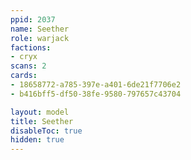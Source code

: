 ```yaml
---
ppid: 2037
name: Seether
role: warjack
factions:
- cryx
scans: 2
cards:
- 18658772-a785-397e-a401-6de21f7706e2
- b416bff5-df50-38fe-9580-797657c43704

layout: model
title: Seether
disableToc: true
hidden: true
---
```


